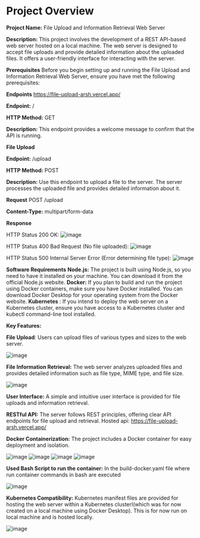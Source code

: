 
# Project Overview
**Project Name:** File Upload and Information Retrieval Web Server

**Description:** This project involves the development of a REST API-based web server hosted on a local machine. The web server is designed to accept file uploads and provide detailed information about the uploaded files. It offers a user-friendly interface for interacting with the server.

**Prerequisites**
Before you begin setting up and running the File Upload and Information Retrieval Web Server, ensure you have met the following prerequisites:

****Endpoints****
https://file-upload-arsh.vercel.app/

**Endpoint:** /

**HTTP Method:** GET

**Description:** This endpoint provides a welcome message to confirm that the API is running.

**File Upload**

**Endpoint:** /upload

**HTTP Method:** POST

**Description:** Use this endpoint to upload a file to the server. The server processes the uploaded file and provides detailed information about it.

**Request**
POST /upload

**Content-Type:** multipart/form-data

**Response**

HTTP Status 200 OK:
![image](https://github.com/Arshsohal02/file-upload/assets/92908868/bc6ef7cf-dc0b-4261-8c1f-6d5e102e290a)

HTTP Status 400 Bad Request (No file uploaded):
![image](https://github.com/Arshsohal02/file-upload/assets/92908868/1952ace8-ba98-4ffe-874a-14c4468eeab2)

HTTP Status 500 Internal Server Error (Error determining file type):
![image](https://github.com/Arshsohal02/file-upload/assets/92908868/7ef8330d-26a0-4810-a50e-a674e594f662)

**Software Requirements**
**Node.js:** The project is built using Node.js, so you need to have it installed on your machine. You can download it from the official Node.js website.
**Docker:** If you plan to build and run the project using Docker containers, make sure you have Docker installed. You can download Docker Desktop for your operating system from the Docker website.
**Kubernetes** : If you intend to deploy the web server on a Kubernetes cluster, ensure you have access to a Kubernetes cluster and kubectl command-line tool installed.

****Key Features:****

**File Upload**: Users can upload files of various types and sizes to the web server.

![image](https://github.com/Arshsohal02/file-upload/assets/92908868/45129bf2-ab36-4b97-ba9e-aa2149523a37)

**File Information Retrieval:** The web server analyzes uploaded files and provides detailed information such as file type, MIME type, and file size.

![image](https://github.com/Arshsohal02/file-upload/assets/92908868/d2438c50-73af-481c-bdab-0d845f135fd8)

**User Interface:** A simple and intuitive user interface is provided for file uploads and information retrieval.

**RESTful API:** The server follows REST principles, offering clear API endpoints for file upload and retrieval. Hosted api: https://file-upload-arsh.vercel.app/

**Docker Containerization:** The project includes a Docker container for easy deployment and isolation.

![image](https://github.com/Arshsohal02/file-upload/assets/92908868/42e62888-9d39-46bd-b929-f073c7284765)
![image](https://github.com/Arshsohal02/file-upload/assets/92908868/794814b4-7db7-4519-8117-2224e9c9d6e4)
![image](https://github.com/Arshsohal02/file-upload/assets/92908868/fe2643f1-fedc-42c3-a95b-b9d3afe1fc24)
![image](https://github.com/Arshsohal02/file-upload/assets/92908868/5ee2262c-7a1a-46a1-8478-0989215963d9)

**Used Bash Script to run the container:** In the build-docker.yaml file where run container commands in bash are executed

![image](https://github.com/Arshsohal02/file-upload/assets/92908868/7219f145-a3cb-457c-8e2d-557ade0ffb7a)

**Kubernetes Compatibility:** Kubernetes manifest files are provided for hosting the web server within a Kubernetes clusterI(which was for now created on a local machine using Docker Desktop). This is for now run on local machine and is hosted locally.

![image](https://github.com/Arshsohal02/file-upload/assets/92908868/fbc65465-1f71-4762-a671-74babfc0822d)

